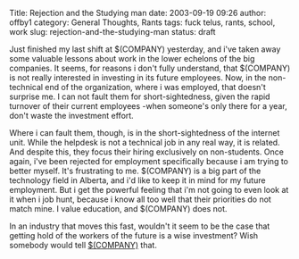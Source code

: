 Title: Rejection and the Studying man
date: 2003-09-19 09:26
author: offby1
category: General Thoughts, Rants
tags: fuck telus, rants, school, work
slug: rejection-and-the-studying-man
status: draft

Just finished my last shift at \$(COMPANY) yesterday, and i\'ve taken away some valuable lessons about work in the lower echelons of the big companies. It seems, for reasons i don\'t fully understand, that \$(COMPANY) is not really interested in investing in its future employees. Now, in the non-technical end of the organization, where i was employed, that doesn\'t surprise me. I can not fault them for short-sightedness, given the rapid turnover of their current employees -when someone\'s only there for a year, don\'t waste the investment effort.

Where i can fault them, though, is in the short-sightedness of the internet unit. While the helpdesk is not a technical job in any real way, it is related. And despite this, they focus their hiring exclusively on non-students. Once again, i\'ve been rejected for employment specifically because i am trying to better myself. It\'s frustrating to me. \$(COMPANY) is a big part of the technology field in Alberta, and i\'d like to keep it in mind for my future employment. But i get the powerful feeling that i\'m not going to even look at it when i job hunt, because i know all too well that their priorities do not match mine. I value education, and \$(COMPANY) does not.

In an industry that moves this fast, wouldn\'t it seem to be the case that getting hold of the workers of the future is a wise investment? Wish somebody would tell [\$(COMPANY)](http://www.telus.com/) that.

